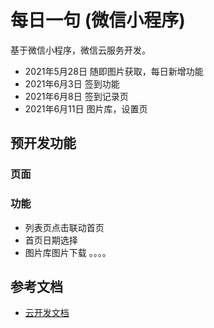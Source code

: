 # 每日一句 (微信小程序)

基于微信小程序，微信云服务开发。

- 2021年5月28日 随即图片获取，每日新增功能
- 2021年6月3日 签到功能
- 2021年6月8日 签到记录页
- 2021年6月11日 图片库，设置页

## 预开发功能

### 页面


### 功能
- 列表页点击联动首页
- 首页日期选择
- 图片库图片下载
。。。。

## 参考文档

- [云开发文档](https://developers.weixin.qq.com/miniprogram/dev/wxcloud/basis/getting-started.html)

